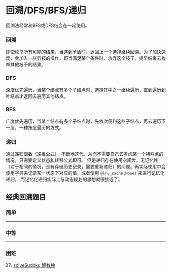 # 回溯/DFS/BFS/递归
回溯法经常和BFS或DFS结合在一起使用。  
### 回溯
即使枚举所有可能的结果，当遇到矛盾时，返回上一个选择继续回溯。为了加快速度，会加入一些剪枝的操作，即当满足某个条件时，放弃这个枝干，提早结束去枚举其他枝干的结果。  

### DFS
深度优先遍历，当某个结点有多个子结点时，选择其中之一继续遍历，直到遍历到叶结点才返回去遍历其他结点。

### BFS
广度优先遍历，当某个结点有多个子结点时，先依次便利这些子结点，再去遍历下一层，一种按层遍历的方式。

### 递归
通过递归函数（递推公式），不断地迭代，从而不需要自己去考虑某一个特殊点的情况，只需要定义状态和转移公式即可。
但是递归存在使用空间大，无记忆性（对于相同的情况，没有存储历史记录，需要重新递归）的问题。再实际使用中会使用字典来记录某一状态下对应的值，或者使用 `@lru_cache(None)` 来进行记忆化递归。
而记忆化递归实际上与动态规划的思想就很接近了。



## 经典回溯题目

### 简单


---
### 中等


---
### 困难
37. [solveSudoku 解数独](https://github.com/Mathstarry/Leetcode/tree/master/problems/0037_solveSudoku)
